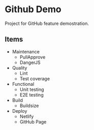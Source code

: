 # Github Demo

Project for GitHub feature demostration.

## Items

+ Maintenance
  + PullApprove
  + DangerJS
+ Quality
  + Lint
  + Test coverage
+ Functional
  + Unit testing
  + E2E testing
+ Build
  + Buildsize
+ Deploy
  + Netlify
  + GitHub Page
